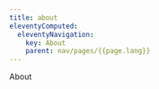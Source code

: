 ```yaml
---
title: about
eleventyComputed:
  eleventyNavigation:
    key: About
    parent: nav/pages/{{page.lang}}
---
```


About
